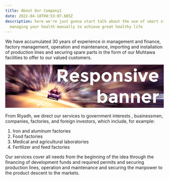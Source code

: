 ```yaml
---
title: About Our Company1
date: 2022-04-18T00:53:07.685Z
description: here we're just gonna start talk about the use of smart steps of
  managing your health manually to achieve great healthy life
---
```

We have accumulated 30 years of experience in management and finance, factory management, operation and maintenance, importing and installation of production lines and securing spare parts in the form of our Muhtawa facilities to offer to our valued customers.

![](banner2.jpg)

From Riyadh, we direct our services to government interests , businessmen, companies, factories, and foreign investors, which include, for example:

1. Iron and aluminum factories
2. Food factories
3. Medical and agricultural laboratories
4. Fertilizer and feed factories

Our services cover all needs from the beginning of the idea through the financing of development funds and required permits and securing production lines, operation and maintenance and securing the manpower to the product descent to the markets.